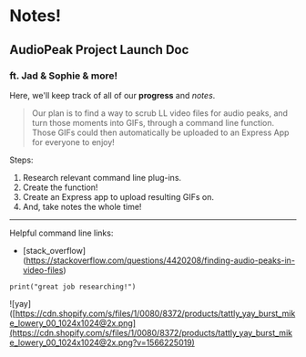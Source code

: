 # Notes!

## AudioPeak Project Launch Doc

### ft. Jad & Sophie & more!

Here, we'll keep track of all of our **progress** and *notes*.

> Our plan is to find a way to scrub LL video files for audio peaks, and turn those moments into GIFs, through a command line function. Those GIFs could then automatically be uploaded to an Express App for everyone to enjoy!

Steps:
1. Research relevant command line plug-ins.
2. Create the function!
3. Create an Express app to upload resulting GIFs on.
4. And, take notes the whole time!

---

Helpful command line links: 
- [stack_overflow] (https://stackoverflow.com/questions/4420208/finding-audio-peaks-in-video-files)

`print("great job researching!")`

![yay]([https://cdn.shopify.com/s/files/1/0080/8372/products/tattly_yay_burst_mike_lowery_00_1024x1024@2x.png](https://cdn.shopify.com/s/files/1/0080/8372/products/tattly_yay_burst_mike_lowery_00_1024x1024@2x.png?v=1566225019)


<!--stackedit_data:
eyJoaXN0b3J5IjpbLTM4NzI0Mjc2OV19
-->